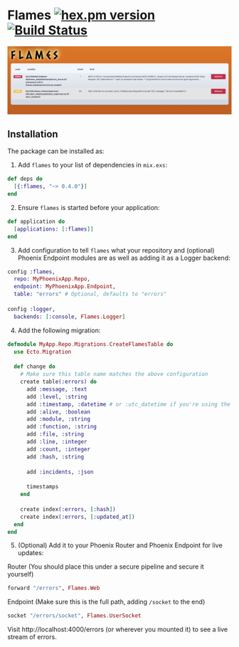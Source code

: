 # Flames [![hex.pm version](https://img.shields.io/hexpm/v/flames.svg)](https://hex.pm/packages/flames) [![Build Status](https://semaphoreci.com/api/v1/mgwidmann/flames/branches/master/badge.svg)](https://semaphoreci.com/mgwidmann/flames)

![Example Dashboard](example.png)

## Installation

The package can be installed as:

  1. Add `flames` to your list of dependencies in `mix.exs`:

```elixir
def deps do
  [{:flames, "~> 0.4.0"}]
end
```

  2. Ensure `flames` is started before your application:

```elixir
def application do
  [applications: [:flames]]
end
```

  3. Add configuration to tell `flames` what your repository and (optional) Phoenix Endpoint modules are as well as adding it as a Logger backend:

```elixir
config :flames,
  repo: MyPhoenixApp.Repo,
  endpoint: MyPhoenixApp.Endpoint,
  table: "errors" # Optional, defaults to "errors"

config :logger,
  backends: [:console, Flames.Logger]
```

  4. Add the following migration:

```elixir
defmodule MyApp.Repo.Migrations.CreateFlamesTable do
  use Ecto.Migration

  def change do
    # Make sure this table name matches the above configuration
    create table(:errors) do
      add :message, :text
      add :level, :string
      add :timestamp, :datetime # or :utc_datetime if you're using the latest ecto
      add :alive, :boolean
      add :module, :string
      add :function, :string
      add :file, :string
      add :line, :integer
      add :count, :integer
      add :hash, :string

      add :incidents, :json

      timestamps
    end

    create index(:errors, [:hash])
    create index(:errors, [:updated_at])
  end
end
```

  5. (Optional) Add it to your Phoenix Router and Phoenix Endpoint for live updates:

  Router (You should place this under a secure pipeline and secure it yourself)
```elixir
forward "/errors", Flames.Web
```

  Endpoint (Make sure this is the full path, adding `/socket` to the end)
```elixir
socket "/errors/socket", Flames.UserSocket
```


  Visit http://localhost:4000/errors (or wherever you mounted it) to see a live stream of errors.
